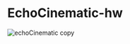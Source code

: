 # EchoCinematic-hw
![echoCinematic copy](https://github.com/jwjmayo/EchoCinematic-hw/assets/89516100/f6886eea-0e88-4541-ab56-0a1fa3dce2b7)
